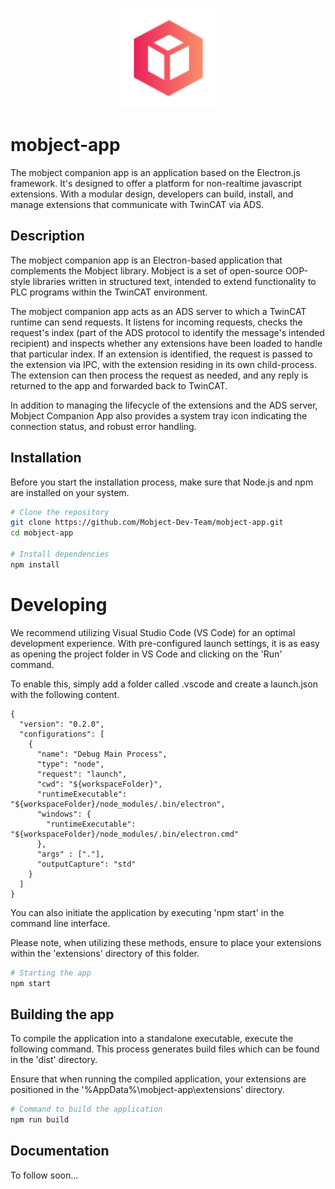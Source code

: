 <p align="center">
  <img width="160"  src="./docs/images/logo.svg">
</p>

# mobject-app

The mobject companion app is an application based on the Electron.js framework. It's designed to offer a platform for non-realtime javascript extensions. With a modular design, developers can build, install, and manage extensions that communicate with TwinCAT via ADS.

## Description

The mobject companion app is an Electron-based application that complements the Mobject library. Mobject is a set of open-source OOP-style libraries written in structured text, intended to extend functionality to PLC programs within the TwinCAT environment.

The mobject companion app acts as an ADS server to which a TwinCAT runtime can send requests. It listens for incoming requests, checks the request's index (part of the ADS protocol to identify the message's intended recipient) and inspects whether any extensions have been loaded to handle that particular index. If an extension is identified, the request is passed to the extension via IPC, with the extension residing in its own child-process. The extension can then process the request as needed, and any reply is returned to the app and forwarded back to TwinCAT.

In addition to managing the lifecycle of the extensions and the ADS server, Mobject Companion App also provides a system tray icon indicating the connection status, and robust error handling.

## Installation

Before you start the installation process, make sure that Node.js and npm are installed on your system.

```bash
# Clone the repository
git clone https://github.com/Mobject-Dev-Team/mobject-app.git
cd mobject-app

# Install dependencies
npm install
```

# Developing

We recommend utilizing Visual Studio Code (VS Code) for an optimal development experience. With pre-configured launch settings, it is as easy as opening the project folder in VS Code and clicking on the 'Run' command.

To enable this, simply add a folder called .vscode and create a launch.json with the following content.

```
{
  "version": "0.2.0",
  "configurations": [
    {
      "name": "Debug Main Process",
      "type": "node",
      "request": "launch",
      "cwd": "${workspaceFolder}",
      "runtimeExecutable": "${workspaceFolder}/node_modules/.bin/electron",
      "windows": {
        "runtimeExecutable": "${workspaceFolder}/node_modules/.bin/electron.cmd"
      },
      "args" : ["."],
      "outputCapture": "std"
    }
  ]
}
```

You can also initiate the application by executing 'npm start' in the command line interface.

Please note, when utilizing these methods, ensure to place your extensions within the 'extensions' directory of this folder.

```bash
# Starting the app
npm start
```

## Building the app

To compile the application into a standalone executable, execute the following command. This process generates build files which can be found in the 'dist' directory.

Ensure that when running the compiled application, your extensions are positioned in the '%AppData%\mobject-app\extensions' directory.

```bash
# Command to build the application
npm run build
```

## Documentation

To follow soon...
